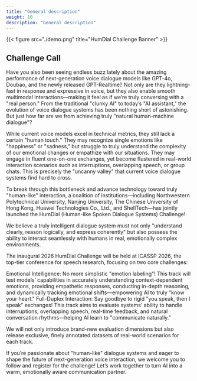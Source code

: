 ```yaml
---
title: "General description"
weight: 10
description: "General description"
---
```




{{< figure src="./demo.png" title="HumDial Challenge Banner" >}}


## Challenge Call 

Have you also been seeing endless buzz lately about the amazing performance of next-generation voice dialogue models like GPT-4o, Doubao, and the newly released GPT-Realtime? Not only are they lightning-fast in response and expressive in voice, but they also enable smooth multimodal interactions—making it feel as if we’re truly conversing with a "real person." From the traditional "clunky AI" to today’s "AI assistant," the evolution of voice dialogue systems has been nothing short of astonishing. But just how far are we from achieving truly "natural human-machine dialogue"?

While current voice models excel in technical metrics, they still lack a certain "human touch." They may recognize single emotions like "happiness" or "sadness," but struggle to truly understand the complexity of our emotional changes or empathize with our situations. They may engage in fluent one-on-one exchanges, yet become flustered in real-world interaction scenarios such as interruptions, overlapping speech, or group chats. This is precisely the "uncanny valley" that current voice dialogue systems find hard to cross.

To break through this bottleneck and advance technology toward truly "human-like" interaction, a coalition of institutions—including Northwestern Polytechnical University, Nanjing University, The Chinese University of Hong Kong, Huawei Technologies Co., Ltd., and ShellTech—has jointly launched the HumDial (Human-like Spoken Dialogue Systems) Challenge!

We believe a truly intelligent dialogue system must not only "understand clearly, reason logically, and express coherently" but also possess the ability to interact seamlessly with humans in real, emotionally complex environments.

The inaugural 2026 HumDial Challenge will be held at ICASSP 2026, the top-tier conference for speech research, focusing on two core challenges:

Emotional Intelligence: No more simplistic "emotion labeling"! This track will test models’ capabilities in accurately understanding context-dependent emotions, providing empathetic responses, conducting in-depth reasoning, and dynamically tracking emotional shifts—empowering AI to truly "know your heart."
Full-Duplex Interaction: Say goodbye to rigid "you speak, then I speak" exchanges! This track aims to evaluate systems’ ability to handle interruptions, overlapping speech, real-time feedback, and natural conversation rhythms—helping AI learn to "communicate naturally."

We will not only introduce brand-new evaluation dimensions but also release exclusive, finely annotated datasets of real-world scenarios for each track.

If you’re passionate about "human-like" dialogue systems and eager to shape the future of next-generation voice interaction, we welcome you to follow and register for the challenge! Let’s work together to turn AI into a warm, emotionally aware communication partner.

<!-- Recent breakthroughs in large foundation models and speech technology have propelled spoken dialogue systems toward more natural and expressive interactions. However, evaluating the true “human-likeness” of these systems remains an open challenge, as existing benchmarks often fall short in capturing emotional intelligence and real-time conversational dynamics. The 2026 HumDial Challenge (Human-like Spoken Dialogue Systems Challenge) addresses this critical gap by introducing two focused tracks: Emotional Intelligence and Full-Duplex Interaction. Participants will tackle rich, multi-turn dialogues that demand nuanced emotional reasoning, dynamic empathy, and real-time coordination. With comprehensive evaluation frameworks and human-annotated real-recording datasets, the challenge aims to establish a new standard for assessing human-like dialogue capabilities, driving the next generation of emotionally aware, fluidly interactive AI agents. -->